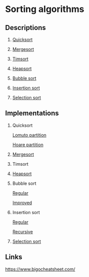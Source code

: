 # Sorting algorithms

## Descriptions

1. [Quicksort](https://en.wikipedia.org/wiki/Quicksort)
    
2. [Mergesort](https://en.wikipedia.org/wiki/Merge_sort)

3. [Timsort](https://en.wikipedia.org/wiki/Timsort)

4. [Heapsort](https://en.wikipedia.org/wiki/Heapsort)

5. [Bubble sort](https://en.wikipedia.org/wiki/Bubble_sort)

6. [Insertion sort](https://en.wikipedia.org/wiki/Insertion_sort)

7. [Selection sort](https://en.wikipedia.org/wiki/Selection_sort)


## Implementations

1. Quicksort

    [Lomuto partition](quick-sort/quick-sort-lomuto.py)
    
    [Hoare partition](quick-sort/quick-sort-hoare.py)
    
2. [Mergesort](merge-sort/merge-sort.py)

3. Timsort

4. [Heapsort](heap-sort/heap-sort.py)

5. Bubble sort

    [Regular](bubble-sort/bubble-sort-regular.py)
    
    [Improved](bubble-sort/bubble-sort-improved.py)
    
6. Insertion sort

    [Regular](insertion-sort/insertion-sort.py)
    
    [Recursive](insertion-sort/insertion-sort-recursive.py)

7. [Selection sort](selection-sort/selection-sort.py)

## Links

https://www.bigocheatsheet.com/
